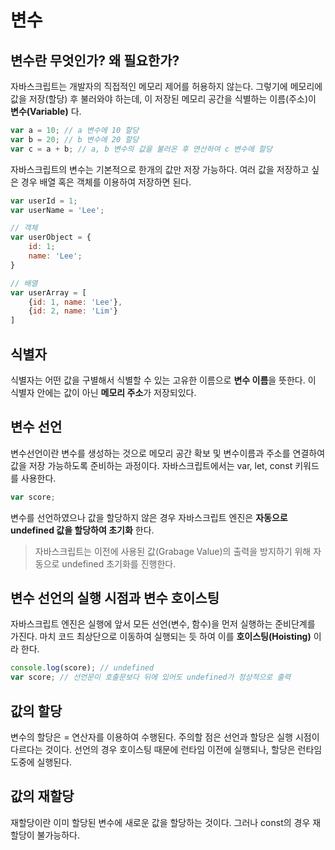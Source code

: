 # 변수
## 변수란 무엇인가? 왜 필요한가?
자바스크립트는 개발자의 직접적인 메모리 제어를 허용하지 않는다. 그렇기에 메모리에 값을 저장(할당) 후 불러와야 하는데, 이 저장된 메모리 공간을 식별하는 이름(주소)이 **변수(Variable)** 다.
```javascript
var a = 10; // a 변수에 10 할당
var b = 20; // b 변수에 20 할당
var c = a + b; // a, b 변수의 값을 불러온 후 연산하여 c 변수에 할당
```

자바스크립트의 변수는 기본적으로 한개의 값만 저장 가능하다. 여러 값을 저장하고 싶은 경우 배열 혹은 객체를 이용하여 저장하면 된다.
``` javascript
var userId = 1;
var userName = 'Lee';

// 객체
var userObject = {
    id: 1;
    name: 'Lee';
}

// 배열
var userArray = [
    {id: 1, name: 'Lee'},
    {id: 2, name: 'Lim'}
]
```

## 식별자
식별자는 어떤 값을 구별해서 식별할 수 있는 고유한 이름으로 **변수 이름**을 뜻한다.
이 식별자 안에는 값이 아닌 **메모리 주소**가 저장되있다.

## 변수 선언
변수선언이란 변수를 생성하는 것으로 메모리 공간 확보 및 변수이름과 주소를 연결하여 값을 저장 가능하도록 준비하는 과정이다. 자바스크립트에서는 var, let, const 키워드를 사용한다.
```javascript
var score;
```
변수를 선언하였으나 값을 할당하지 않은 경우 자바스크립트 엔진은 **자동으로 undefined 값을 할당하여 초기화** 한다.
> 자바스크립트는 이전에 사용된 값(Grabage Value)의 출력을 방지하기 위해 자동으로 undefined 초기화를 진행한다.

## 변수 선언의 실행 시점과 변수 호이스팅
자바스크립트 엔진은 실행에 앞서 모든 선언(변수, 함수)을 먼저 실행하는 준비단계를 가진다. 마치 코드 최상단으로 이동하여 실행되는 듯 하여 이를 **호이스팅(Hoisting)** 이라 한다.
```javascript
console.log(score); // undefined
var score; // 선언문이 호출문보다 뒤에 있어도 undefined가 정상적으로 출력
```

## 값의 할당
변수의 할당은 = 연산자를 이용하여 수행된다. 주의할 점은 선언과 할당은 실행 시점이 다르다는 것이다. 선언의 경우 호이스팅 때문에 런타임 이전에 실행되나, 할당은 런타임 도중에 실행된다.

## 값의 재할당
재할당이란 이미 할당된 변수에 새로운 값을 할당하는 것이다. 그러나 const의 경우 재할당이 불가능하다.
